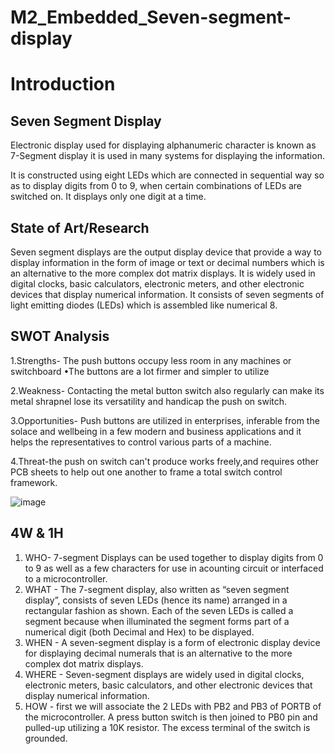 
# M2_Embedded_Seven-segment-display

# Introduction

## Seven Segment Display

Electronic display used for displaying alphanumeric character is known as 7-Segment display it is used in many systems for displaying the information.

It is constructed using eight LEDs which are connected in sequential way so as to display digits from 0 to 9, when certain combinations of LEDs are switched on. It displays only one digit at a time.

## State of Art/Research

Seven segment displays are the output display device that provide a way to display information in the form of image or text or decimal numbers which is an alternative to the more complex dot matrix displays. It is widely used in digital clocks, basic calculators, electronic meters, and other electronic devices that display numerical information. It consists of seven segments of light emitting diodes (LEDs) which is assembled like numerical 8.

## SWOT Analysis

1.Strengths- The push buttons occupy less room in any machines or switchboard •The buttons are a lot firmer and simpler to utilize

2.Weakness- Contacting the metal button switch also regularly can make its metal shrapnel lose its versatility and handicap the push on switch.

3.Opportunities- Push buttons are utilized in enterprises, inferable from the solace and wellbeing in a few modern and business applications and it helps the representatives to control various parts of a machine.

4.Threat-the push on switch can't produce works freely,and requires other PCB sheets to help out one another to frame a total switch control framework.

![image](https://user-images.githubusercontent.com/94156761/144072449-a38bf099-afa5-4dcb-ab8a-b2b719511fe6.png)


## 4W & 1H

1. WHO- 7-segment Displays can be used together to display digits from 0 to 9 as well as a few characters for use in acounting circuit or interfaced to a microcontroller.
2. WHAT - The 7-segment display, also written as “seven segment display”, consists of seven LEDs (hence its name) arranged in a rectangular fashion as shown. Each of the seven               LEDs is called a segment because when illuminated the segment forms part of a numerical digit (both Decimal and Hex) to be displayed.
3. WHEN - A seven-segment display is a form of electronic display device for displaying decimal numerals that is an alternative to the more complex dot matrix displays.
4. WHERE - Seven-segment displays are widely used in digital clocks, electronic meters, basic calculators, and other electronic devices that display numerical information.
5. HOW - first we will associate the 2 LEDs with PB2 and PB3 of PORTB of the microcontroller. A press button switch is then joined to PB0 pin and pulled-up utilizing a 10K                resistor. The excess terminal of the switch is grounded.
